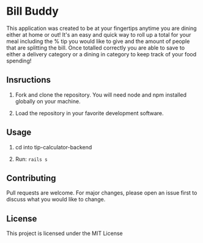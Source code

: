 # Bill Buddy

This application was created to be at your fingertips anytime you are dining either at home or out! It's an easy and quick way to roll up a total for your meal including the % tip you would like to give and the amount of people that are splitting the bill. Once totalled correctly you are able to save to either a delivery category or a dining in category to keep track of your food spending! 

## Insructions

1. Fork and clone the repository.  You will need node and npm installed globally on your machine.

2. Load the repository in your favorite development software.

## Usage

1. cd into tip-calculator-backend

2. Run: ```rails s```

## Contributing

Pull requests are welcome. For major changes, please open an issue first to discuss what you would like to change.

## License

This project is licensed under the MIT License
